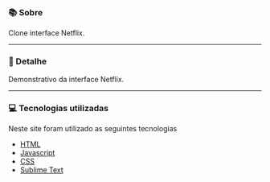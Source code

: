 ### 📚 Sobre

Clone interface Netflix.

<hr>

### 🎨 Detalhe

Demonstrativo da interface Netflix.

<hr>

### 💻 Tecnologias utilizadas

Neste site foram utilizado as seguintes tecnologias

- [HTML](https://www.w3schools.com/html/)
- [Javascript](https://developer.mozilla.org/pt-BR/docs/Web/JavaScript)
- [CSS](https://developer.mozilla.org/pt-BR/docs/Web/CSS)
- [Sublime Text](https://www.sublimetext.com/)
